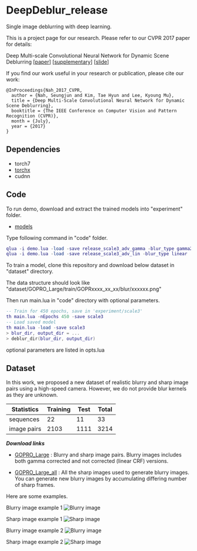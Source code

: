 # DeepDeblur_release

Single image deblurring with deep learning.

This is a project page for our research.
Please refer to our CVPR 2017 paper for details:

Deep Multi-scale Convolutional Neural Network for Dynamic Scene Deblurring
[[paper](http://openaccess.thecvf.com/content_cvpr_2017/papers/Nah_Deep_Multi-Scale_Convolutional_CVPR_2017_paper.pdf)]
[[supplementary](http://openaccess.thecvf.com/content_cvpr_2017/supplemental/Nah_Deep_Multi-Scale_Convolutional_2017_CVPR_supplemental.zip)]
[[slide](https://www.dropbox.com/s/khwj2wnhjcowxv3/CVPR2017_DeepDeblur_release.pptx?dl=0)]
<!-- [[slide](http://cv.snu.ac.kr/~snah/Deblur/CVPR2017_DeepDeblur_release.pptx)] -->

If you find our work useful in your research or publication, please cite our work:
```
@InProceedings{Nah_2017_CVPR,
  author = {Nah, Seungjun and Kim, Tae Hyun and Lee, Kyoung Mu},
  title = {Deep Multi-Scale Convolutional Neural Network for Dynamic Scene Deblurring},
  booktitle = {The IEEE Conference on Computer Vision and Pattern Recognition (CVPR)},
  month = {July},
  year = {2017}
}
```

## Dependencies
* torch7
* [torchx](https://github.com/nicholas-leonard/torchx)
* cudnn

## Code

To run demo, download and extract the trained models into "experiment" folder.

<!-- * [models](http://cv.snu.ac.kr/~snah/Deblur/DeepDeblur_models/experiment.zip) -->
* [models](https://www.dropbox.com/s/xhlwjfswejh2pbi/experiment.zip?dl=0)

Type following command in "code" folder.
```lua
qlua -i demo.lua -load -save release_scale3_adv_gamma -blur_type gamma2.2
qlua -i demo.lua -load -save release_scale3_adv_lin -blur_type linear
```

To train a model, clone this repository and download below dataset in "dataset" directory.

The data structure should look like 
"dataset/GOPRO_Large/train/GOPRxxxx_xx_xx/blur/xxxxxx.png"

Then run main.lua in "code" directory with optional parameters.
```lua
-- Train for 450 epochs, save in 'experiment/scale3'
th main.lua -nEpochs 450 -save scale3
-- Load saved model
th main.lua -load -save scale3
> blur_dir, output_dir = ...
> deblur_dir(blur_dir, output_dir)
```
optional parameters are listed in opts.lua



## Dataset

In this work, we proposed a new dataset of realistic blurry and sharp image pairs using a high-speed camera.
However, we do not provide blur kernels as they are unknown.

Statistics | Training | Test | Total 
-- | -- | -- | --
sequences | 22 | 11 | 33
image pairs | 2103 | 1111 | 3214


__*Download links*__ 

<!-- * [GOPRO_Large](http://cv.snu.ac.kr/~snah/Deblur/dataset/GOPRO_Large.zip) -->
* [GOPRO_Large](https://www.dropbox.com/s/49agq840mcr02vp/GOPRO_Large.zip?dl=0)
: Blurry and sharp image pairs. Blurry images includes both gamma corrected and not corrected (linear CRF) versions.

* [GOPRO_Large_all](http://cv.snu.ac.kr/~snah/Deblur/dataset/GOPRO_Large_all.zip)
: All the sharp images used to generate blurry images. You can generate new blurry images by accumulating differing number of sharp frames.

[//]: # " * [GOPRO_Large_raw](http://cv.snu.ac.kr/~snah/Deblur/dataset/GOPRO_Large_raw.zip)"

Here are some examples.

Blurry image example 1
![Blurry image](images/Istanbul_blur1.png)

Sharp image example 1
![Sharp image](images/Istanbul_sharp1.png)

Blurry image example 2
![Blurry image](images/Flower_blur1.png)

Sharp image example 2
![Sharp image](images/Flower_sharp1.png)


